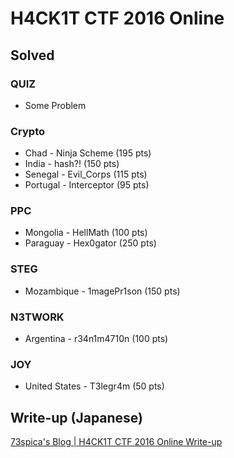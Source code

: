 # H4CK1T CTF 2016 Online
## Solved
### QUIZ
* Some Problem
### Crypto
* Chad - Ninja Scheme (195 pts)
* India - hash?! (150 pts)
* Senegal - Evil_Corps (115 pts)
* Portugal - Interceptor (95 pts)
### PPC
* Mongolia - HellMath (100 pts)
* Paraguay - Hex0gator (250 pts)
### STEG
* Mozambique - 1magePr1son (150 pts)
### N3TWORK
* Argentina - r34n1m4710n (100 pts)
### JOY
* United States - T3legr4m (50 pts)
## Write-up (Japanese)
[73spica's Blog | H4CK1T CTF 2016 Online Write-up](http://73spica.tech/blog/h4ck1t-ctf-2016-online-write-up/)
